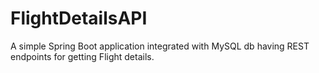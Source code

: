# FlightDetailsAPI
A simple Spring Boot application integrated with MySQL db having REST endpoints for getting Flight details. 
